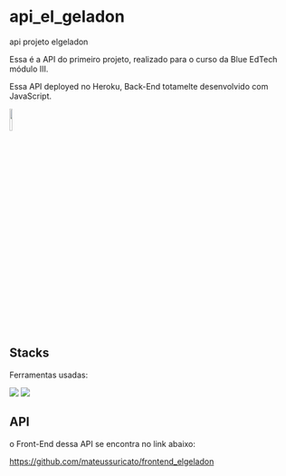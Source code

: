 # api_el_geladon
 api projeto elgeladon

Essa é a API do primeiro projeto, realizado para o curso da Blue EdTech módulo III.

Essa API deployed no Heroku, Back-End totamelte desenvolvido com JavaScript.

<img style="width:10%" src="https://coffops.com/wp-content/uploads/2021/04/2elgd5zp07wkeilkna63.png"></a>

## Stacks
Ferramentas usadas:

<div>
<img src="https://img.icons8.com/color/48/000000/javascript--v1.png"/>
<img src="https://img.icons8.com/color/48/000000/nodejs.png"/>
</div>

## API

o Front-End dessa API se encontra no link abaixo:

https://github.com/mateussuricato/frontend_elgeladon